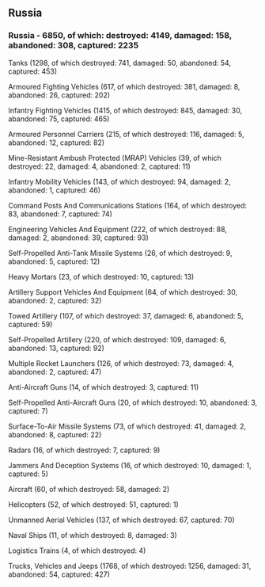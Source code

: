 
 
 ## Russia
 
 ### Russia - 6850, of which: destroyed: 4149, damaged: 158, abandoned: 308, captured: 2235

 

 

 Tanks (1298, of which destroyed: 741, damaged: 50, abandoned: 54, captured: 453)

 Armoured Fighting Vehicles (617, of which destroyed: 381, damaged: 8, abandoned: 26, captured: 202)

 Infantry Fighting Vehicles (1415, of which destroyed: 845, damaged: 30, abandoned: 75, captured: 465)

 Armoured Personnel Carriers (215, of which destroyed: 116, damaged: 5, abandoned: 12, captured: 82)

 Mine-Resistant Ambush Protected (MRAP) Vehicles (39, of which destroyed: 22, damaged: 4, abandoned: 2, captured: 11)

 Infantry Mobility Vehicles (143, of which destroyed: 94, damaged: 2, abandoned: 1, captured: 46)

 Command Posts And Communications Stations (164, of which destroyed: 83, abandoned: 7, captured: 74)

 Engineering Vehicles And Equipment (222, of which destroyed: 88, damaged: 2, abandoned: 39, captured: 93)

 Self-Propelled Anti-Tank Missile Systems (26, of which destroyed: 9, abandoned: 5, captured: 12)

 Heavy Mortars (23, of which destroyed: 10, captured: 13)

 Artillery Support Vehicles And Equipment (64, of which destroyed: 30, abandoned: 2, captured: 32)

 Towed Artillery (107, of which destroyed: 37, damaged: 6, abandoned: 5, captured: 59)

 Self-Propelled Artillery (220, of which destroyed: 109, damaged: 6, abandoned: 13, captured: 92)

 Multiple Rocket Launchers (126, of which destroyed: 73, damaged: 4, abandoned: 2, captured: 47)

 Anti-Aircraft Guns (14, of which destroyed: 3, captured: 11)

 Self-Propelled Anti-Aircraft Guns (20, of which destroyed: 10, abandoned: 3, captured: 7)

 Surface-To-Air Missile Systems (73, of which destroyed: 41, damaged: 2, abandoned: 8, captured: 22)

 Radars (16, of which destroyed: 7, captured: 9)

 Jammers And Deception Systems (16, of which destroyed: 10, damaged: 1, captured: 5)

 Aircraft (60, of which destroyed: 58, damaged: 2)

 Helicopters (52, of which destroyed: 51, captured: 1)

 Unmanned Aerial Vehicles (137, of which destroyed: 67, captured: 70)

 Naval Ships (11, of which destroyed: 8, damaged: 3)

 Logistics Trains (4, of which destroyed: 4)

 Trucks, Vehicles and Jeeps (1768, of which destroyed: 1256, damaged: 31, abandoned: 54, captured: 427)

